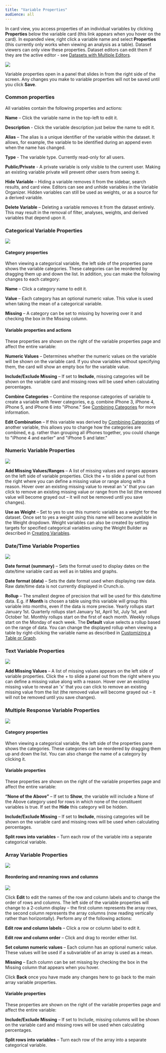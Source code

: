 ```yaml
---
title: "Variable Properties"
audience: all
---
```


In card view, you access properties of an individual variables by clicking **Properties** below the variable card (this link appears when you hover on the card). In expanded view, right click a variable name and select **Properties** (this currently only works when viewing an analysis as a table). Dataset viewers can only view these properties. Dataset editors can edit them if they are the active editor - see [Datasets with Multiple Editors](crunch_multiple-editors.html).

![](images/edit-variable-properties-resized.png)

Variable properties open in a panel that slides in from the right side of the screen. Any changes you make to variable properties will not be saved until you click **Save**.

### Common properties

All variables contain the following properties and actions:

**Name** – Click the variable name in the top-left to edit it.

**Description** - Click the variable description just below the name to edit it.

**Alias** – The alias is a unique identifier of the variable within the dataset. It allows, for example, the variable to be identified during an append even when the name has changed.

**Type** - The variable type. Currently read-only for all users.

**Public/Private** - A private variable is only visible to the current user. Making an existing variable private will prevent other users from seeing it.

**Hide Variable** – Hiding a variable removes it from the sidebar, search results, and card view. Editors can see and unhide variables in the Variable Organizer. Hidden variables can still be used as weights, or as a source for a derived variable.

**Delete Variable** – Deleting a variable removes it from the dataset entirely. This may result in the removal of filter, analyses, weights, and derived variables that depend upon it.

### Categorical Variable Properties

![](images/CategoricalVariableProperties.png)

#### Category properties

When viewing a categorical variable, the left side of the properties pane shows the variable categories. These categories can be reordered by dragging them up and down the list. In addition, you can make the following changes to each category:

**Name** – Click a category name to edit it.

**Value** – Each category has an optional numeric value. This value is used when taking the mean of a categorical variable.

**Missing** – A category can be set to missing by hovering over it and checking the box in the Missing column.

#### Variable properties and actions

These properties are shown on the right of the variable properties page and affect the entire variable:

**Numeric Values** – Determines whether the numeric values on the variable will be shown on the variable card. If you show variables without specifying them, the card will show an empty box for the variable value.

**Include/Exclude Missing** – If set to **Include**, missing categories will be shown on the variable card and missing rows will be used when calculating percentages.

**Combine Categories** – Combine the response categories of variable to create a variable with fewer categories, e.g. combine iPhone 3, iPhone 4, iPhone 5, and iPhone 6 into "iPhone." See [Combining Categories](crunch_creating-a-combined-variable.html) for more information.

**Edit Combination** – If this variable was derived by [Combining Categories](crunch_creating-a-combined-variable.html) of another variable, this allows you to change how the categories are combined, e.g. rather than grouping all iPhones together, you could change to "iPhone 4 and earlier" and "iPhone 5 and later."

### Numeric Variable Properties

![](images/NumericVariableProperties.png)

**Add Missing Values/Ranges** – A list of missing values and ranges appears on the left side of variable properties. Click the + to slide a panel out from the right where you can define a missing value or range along with a reason. Hover over an existing missing value to reveal an 'x' that you can click to remove an existing missing value or range from the list (the removed value will become grayed out – it will not be removed until you save changes).

**Use as Weight** – Set to yes to use this numeric variable as a weight for the dataset. Once set to yes a weight using this name will become available in the Weight dropdown. Weight variables can also be created by setting targets for specified categorical variables using the Weight Builder as described in [Creating Variables](crunch_creating-variables-for-dataset-editors.html).

### Date/Time Variable Properties

![](images/DateTimeProperties.png)

**Date format (summary)** – Sets the format used to display dates on the date/time variable card as well as in tables and graphs.

**Date format (data)** – Sets the date format used when displaying raw data. Raw date/time data is not currently displayed in Crunch.io.

**Rollup** – The smallest degree of precision that will be used for this date/time data. E.g. if **Month** is chosen a table using this variable will group this variable into months, even if the data is more precise. Yearly rollups start January 1st. Quarterly rollups start January 1st, April 1st, July 1st, and October 1st. Monthly rollups start on the first of each month. Weekly rollups start on the Monday of each week. The **Default** value selects a rollup based on the range of data. You can change the displayed rollup when viewing a table by right-clicking the variable name as described in [Customizing a Table or Graph](crunch_variable-display-in-expanded-view.html).

### Text Variable Properties

![](images/TextVariableProperties.png)

**Add Missing Values** – A list of missing values appears on the left side of variable properties. Click the + to slide a panel out from the right where you can define a missing value along with a reason. Hover over an existing missing value to reveal an 'x' that you can click to remove an existing missing value from the list (the removed value will become grayed out – it will not be removed until you save changes).

### Multiple Response Variable Properties

![](images/MultipleResponseVariableProperties.png)

#### Category properties

When viewing a categorical variable, the left side of the properties pane shows the categories. These categories can be reordered by dragging them up and down the list. You can also change the name of a category by clicking it.

#### Variable properties

These properties are shown on the right of the variable properties page and affect the entire variable:

**“None of the Above”** – If set to **Show**, the variable will include a None of the Above category used for rows in which none of the constituent variables is true. If set the **Hide** this category will be hidden.

**Include/Exclude Missing** – If set to **Include**, missing categories will be shown on the variable card and missing rows will be used when calculating percentages.

**Split rows into variables** – Turn each row of the variable into a separate categorical variable.

### Array Variable Properties

![](images/ArrayVariableProperties.png)

#### Reordering and renaming rows and columns

![](images/ArrayVariableRowColumnEdit.png)

Click **Edit** to edit the names of the row and column labels and to change the order of rows and columns. The left side of the variable properties will change to a 2-column display – the first column represents the array rows, the second column represents the array columns (now reading vertically rather than horizontally). Perform any of the following actions:

**Edit row and column labels** – Click a row or column label to edit it.

**Edit row and column order** – Click and drag to reorder either list.

**Set column numeric values** – Each column has an optional numeric value. These values will be used if a subvariable of an array is used as a mean.

**Missing** – Each column can be set missing by checking the box in the Missing column that appears when you hover.

Click **Back** once you have made any changes here to go back to the main array variable properties.

#### Variable properties

These properties are shown on the right of the variable properties page and affect the entire variable:

**Include/Exclude Missing** – If set to Include, missing columns will be shown on the variable card and missing rows will be used when calculating percentages.

**Split rows into variables** – Turn each row of the array into a separate categorical variable.
